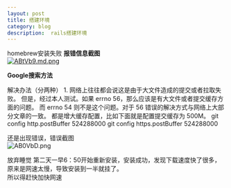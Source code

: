 ```yaml
---
layout: post
title: 搭建环境
category: blog
description:  rails搭建环境
---
```


homebrew安装失败 
**报错信息截图**  
[![ABtVb9.md.png](https://s2.ax1x.com/2019/03/30/ABtVb9.md.png)](https://imgchr.com/i/ABtVb9)  

**Google搜索方法**   
>>>  
解决办法（分两种）
	1.	网络上往往都会说这是由于大文件造成的提交或者拉取失败。 但是，经过本人测试。如果 errno 56，那么应该是有大文件或者提交缓存方面的问题。 而 errno 54 则不是这个问题。对于 56 错误的解决方式与网络上大部分文章的一致。 都是增大缓存配置，比如下面就是配置提交缓存为 500M。
git config http.postBuffer 524288000
git config https.postBuffer 524288000


还是出现错误，错误截图   
![AB0VbD.png](https://s2.ax1x.com/2019/03/30/AB0VbD.png)  

放弃睡觉 
第二天一早6：50开始重新安装，安装成功，发现下载速度快了很多，原来是网速太慢，导致安装到一半就挂了。   
所以得赶快加快网速






